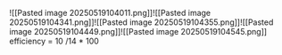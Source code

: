 ![[Pasted image 20250519104011.png]]![[Pasted image 20250519104341.png]]![[Pasted image 20250519104355.png]]![[Pasted image 20250519104449.png]]![[Pasted image 20250519104545.png]]
efficiency = 10 /14 * 100